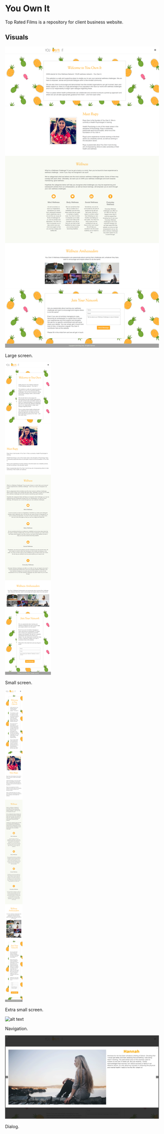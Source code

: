# You Own It

Top Rated Films is a repository for client business website.

## Visuals

![alt text](images\screenshots\lg-screen.png "Screenshot on a large screen")

Large screen.

![alt text](images\screenshots\sm-screen.png "Screenshot on a small screen")

Small screen.

![alt text](images\screenshots\xs-screen.png "Screenshot on a extra small screen")

Extra small screen.

![alt text](https://github.com/Nilayacake/you-own-it/blob/master/images/screenshots/nav.gif "Gif of the navigation")

Navigation.

![alt text](images\screenshots\dialog.png "Screenshot of the dialog")

Dialog.
